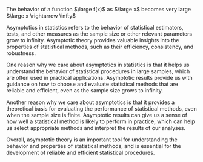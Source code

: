 ---
---

The behavior of a function $\large f(x)$ as $\large x$ becomes very large $\large x \rightarrow \infty$

Asymptotics in statistics refers to the behavior of statistical estimators, tests, and other measures as the sample size or other relevant parameters grow to infinity. Asymptotic theory provides valuable insights into the properties of statistical methods, such as their efficiency, consistency, and robustness.

One reason why we care about asymptotics in statistics is that it helps us understand the behavior of statistical procedures in large samples, which are often used in practical applications. Asymptotic results provide us with guidance on how to choose and evaluate statistical methods that are reliable and efficient, even as the sample size grows to infinity.

Another reason why we care about asymptotics is that it provides a theoretical basis for evaluating the performance of statistical methods, even when the sample size is finite. Asymptotic results can give us a sense of how well a statistical method is likely to perform in practice, which can help us select appropriate methods and interpret the results of our analyses.

Overall, asymptotic theory is an important tool for understanding the behavior and properties of statistical methods, and is essential for the development of reliable and efficient statistical procedures.

